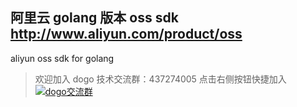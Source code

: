 阿里云 golang 版本 oss sdk http://www.aliyun.com/product/oss
----
aliyun oss sdk for golang 

> 欢迎加入 dogo 技术交流群：437274005 点击右侧按钮快捷加入
[![dogo交流群](http://pub.idqqimg.com/wpa/images/group.png)](http://shang.qq.com/wpa/qunwpa?idkey=2ff98883cc66f468be062203605dee7be8ace795126027a18f29f0a096e0c778)


